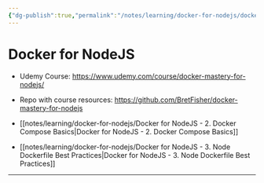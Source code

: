 ```yaml
---
{"dg-publish":true,"permalink":"/notes/learning/docker-for-nodejs/docker-for-node-js/"}
---
```


# Docker for NodeJS

- Udemy Course: <https://www.udemy.com/course/docker-mastery-for-nodejs/>
- Repo with course resources: <https://github.com/BretFisher/docker-mastery-for-nodejs>

- [[notes/learning/docker-for-nodejs/Docker for NodeJS - 2. Docker Compose Basics\|Docker for NodeJS - 2. Docker Compose Basics]]
- [[notes/learning/docker-for-nodejs/Docker for NodeJS - 3. Node Dockerfile Best Practices\|Docker for NodeJS - 3. Node Dockerfile Best Practices]]


---

